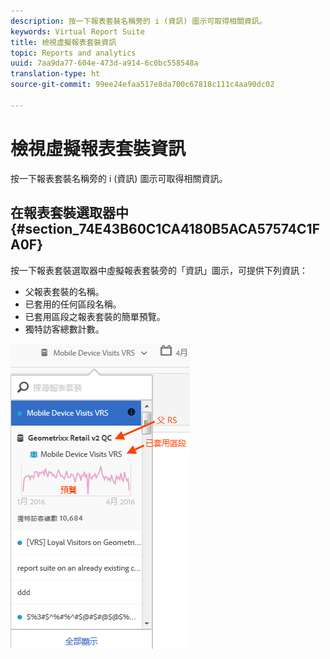 ```yaml
---
description: 按一下報表套裝名稱旁的 i (資訊) 圖示可取得相關資訊。
keywords: Virtual Report Suite
title: 檢視虛擬報表套裝資訊
topic: Reports and analytics
uuid: 7aa9da77-604e-473d-a914-6c0bc558548a
translation-type: ht
source-git-commit: 99ee24efaa517e8da700c67818c111c4aa90dc02

---
```



# 檢視虛擬報表套裝資訊

按一下報表套裝名稱旁的 i (資訊) 圖示可取得相關資訊。

## 在報表套裝選取器中{#section_74E43B60C1CA4180B5ACA57574C1FA0F}

按一下報表套裝選取器中虛擬報表套裝旁的「資訊」圖示，可提供下列資訊：

* 父報表套裝的名稱。
* 已套用的任何區段名稱。
* 已套用區段之報表套裝的簡單預覽。
* 獨特訪客總數計數。

![](assets/vrs-info.png)

